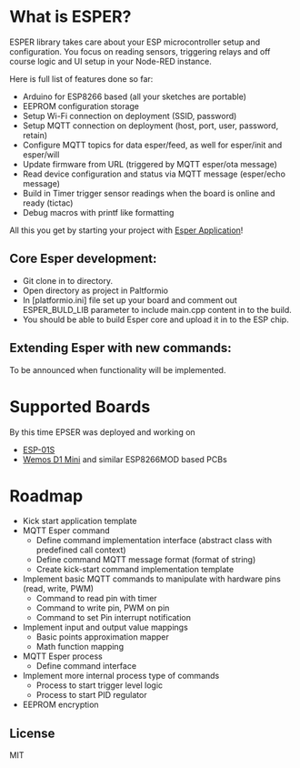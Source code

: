 # What is ESPER?
ESPER library takes care about your ESP microcontroller setup and configuration. You focus on reading sensors, triggering relays and off course logic and UI setup in your Node-RED instance.

Here is full list of features done so far:
* Arduino for ESP8266 based (all your sketches are portable)
* EEPROM configuration storage
* Setup Wi-Fi connection on deployment (SSID, password)
* Setup MQTT connection on deployment (host, port, user, password, retain)
* Configure MQTT topics for data esper/feed, as well for esper/init and esper/will
* Update firmware from URL (triggered by MQTT esper/ota message)
* Read device configuration and status via MQTT message (esper/echo message)
* Build in Timer trigger sensor readings when the board is online and ready (tictac)
* Debug macros with printf like formatting

All this you get by starting your project with [Esper Application]!

## Core Esper development:
* Git clone in to directory.
* Open directory as project in Paltformio
* In [platformio.ini] file set up your board and comment out ESPER_BULD_LIB parameter to include main.cpp content in to the build.
* You should be able to build Esper core and upload it in to the ESP chip.

## Extending Esper with new commands:
To be announced when functionality will be implemented.

# Supported Boards
By this time EPSER was deployed and working on
* [ESP-01S]
* [Wemos D1 Mini] and similar ESP8266MOD based PCBs

# Roadmap

* Kick start application template
* MQTT Esper command
  * Define command implementation interface (abstract class with predefined call context)
  * Define command MQTT message format (format of string)
  * Create kick-start command implementation template
* Implement basic MQTT commands to manipulate with hardware pins (read, write, PWM)
  * Command to read pin with timer
  * Command to write pin, PWM on pin
  * Command to set Pin interrupt notification
* Implement input and output value mappings
  * Basic points approximation mapper
  * Math function mapping
* MQTT Esper process
  * Define command interface
* Implement more internal process type of commands
  * Process to start trigger level logic
  * Process to start PID regulator  
* EEPROM encryption

License
----

MIT

[//]: #

[Esper Application]: https://github.com/palivoda/esper-app

[ESP-01S]: [https://www.aliexpress.com/item/WIFI-module-ESP-01-ESP8266-8Mb-flash-memory/32733744011.html?spm=a2g0s.9042311.0.0.da9DRM&af=1696703&cv=25765197&cn=41p5y7w4do70a0xrzwt58ht5vxh30a4p&dp=v5_41p5y7w4do70a0xrzwt58ht5vxh30a4p&mall_affr=pr1&aff_platform=default&cpt=1521649012473&sk=jqf2Rf6&aff_trace_key=bed5cdc34a724c9d858342cacac3e055-1521649012473-09252-jqf2Rf6&terminal_id=897c247d304f494e95802c610d1d8751]

[Wemos D1 Mini]: https://www.aliexpress.com/item/D1-mini-Mini-NodeMcu-4M-bytes-Lua-WIFI-Internet-of-Things-development-board-based-ESP8266-by/32662942091.html?spm=a2g0s.9042311.0.0.bHIaLG&af=1696703&cv=25765197&cn=41p5y89ttwv6le8xkuvp5kn7tmz7c7gs&dp=v5_41p5y89ttwv6le8xkuvp5kn7tmz7c7gs&mall_affr=pr1&aff_platform=default&cpt=1521649505722&sk=jqf2Rf6&aff_trace_key=a9ea496c48aa41ac975edb51d96e5a8a-1521649505722-02062-jqf2Rf6&terminal_id=897c247d304f494e95802c610d1d8751
